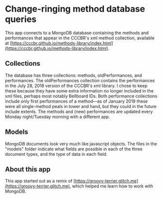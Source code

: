 # Change-ringing method database queries
This app connects to a MongoDB database containing the methods and performances that appear in the CCCBR's xml method collection, available at [https://cccbr.github.io/methods-library/index.html](https://cccbr.github.io/methods-library/index.html).

## Collections

The database has three collections: methods, oldPerformances, and performances. The oldPerformances collection contains the performances in the July 28, 2018 version of the CCCBR's xml library. I chose to keep these because they have some extra information no longer included in the xml files, perhaps most notably Bellboard IDs. Both performance collections include only first performances of a method—as of January 2019 these were all single-method peals in tower and hand, but they could in the future include extents. The methods and (new) performances are updated every Monday night/Tuesday morning with a different app.

## Models

MongoDB documents look very much like javascript objects. The files in the "models" folder indicate what fields are possible in each of the three document types, and the type of data in each field. 


## About this app
This app started out as a remix of [https://groovy-terrier.glitch.me](https://groovy-terrier.glitch.me), which helped me learn how to work with MongoDB.